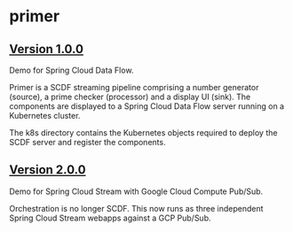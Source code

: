 # primer
## [Version 1.0.0](https://github.com/hotblac/primer/tree/1.0.0)
Demo for Spring Cloud Data Flow.

Primer is a SCDF streaming pipeline comprising a number generator (source), a prime checker (processor) and a display UI (sink). The components are displayed to a Spring Cloud Data Flow server running on a Kubernetes cluster.

The k8s directory contains the Kubernetes objects required to deploy the SCDF server and register the components.

## [Version 2.0.0](https://github.com/hotblac/primer/tree/2.0.0)
Demo for Spring Cloud Stream with Google Cloud Compute Pub/Sub.

Orchestration is no longer SCDF. This now runs as three independent Spring Cloud Stream webapps against a GCP Pub/Sub.

